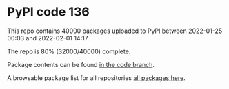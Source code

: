 # PyPI code 136

This repo contains 40000 packages uploaded to PyPI between 
2022-01-25 00:03 and 2022-02-01 14:17.

The repo is 80% (32000/40000) complete.

Package contents can be found [in the code branch](https://github.com/pypi-data/pypi-mirror-136/tree/code/packages).

A browsable package list for all repositories [all packages here](https://pypi-data.github.io/website/repositories/pypi-mirror-136).


